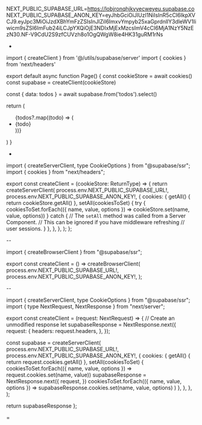 

NEXT_PUBLIC_SUPABASE_URL=https://lobjronqhjkvyecweyeu.supabase.co
NEXT_PUBLIC_SUPABASE_ANON_KEY=eyJhbGciOiJIUzI1NiIsInR5cCI6IkpXVCJ9.eyJpc3MiOiJzdXBhYmFzZSIsInJlZiI6ImxvYmpyb25xaGprdnllY3dleWV1Iiwicm9sZSI6ImFub24iLCJpYXQiOjE3NDIxMjExMzcsImV4cCI6MjA1NzY5NzEzN30.NF-V9CdU2S9zfCUVzh8o1OgQWgW8ie4HK31guRM1rNs
            

-


import { createClient } from '@/utils/supabase/server'
import { cookies } from 'next/headers'

export default async function Page() {
  const cookieStore = await cookies()
  const supabase = createClient(cookieStore)

  const { data: todos } = await supabase.from('todos').select()

  return (
    <ul>
      {todos?.map((todo) => (
        <li>{todo}</li>
      ))}
    </ul>
  )
}



-


import { createServerClient, type CookieOptions } from "@supabase/ssr";
import { cookies } from "next/headers";

export const createClient = (cookieStore: ReturnType<typeof cookies>) => {
  return createServerClient(
    process.env.NEXT_PUBLIC_SUPABASE_URL!,
    process.env.NEXT_PUBLIC_SUPABASE_ANON_KEY!,
    {
      cookies: {
        getAll() {
          return cookieStore.getAll()
        },
        setAll(cookiesToSet) {
          try {
            cookiesToSet.forEach(({ name, value, options }) => cookieStore.set(name, value, options))
          } catch {
            // The `setAll` method was called from a Server Component.
            // This can be ignored if you have middleware refreshing
            // user sessions.
          }
        },
      },
    },
  );
};


--


import { createBrowserClient } from "@supabase/ssr";

export const createClient = () =>
  createBrowserClient(
    process.env.NEXT_PUBLIC_SUPABASE_URL!,
    process.env.NEXT_PUBLIC_SUPABASE_ANON_KEY!,
  );


--


import { createServerClient, type CookieOptions } from "@supabase/ssr";
import { type NextRequest, NextResponse } from "next/server";

export const createClient = (request: NextRequest) => {
  // Create an unmodified response
  let supabaseResponse = NextResponse.next({
    request: {
      headers: request.headers,
    },
  });

  const supabase = createServerClient(
    process.env.NEXT_PUBLIC_SUPABASE_URL!,
    process.env.NEXT_PUBLIC_SUPABASE_ANON_KEY!,
    {
      cookies: {
        getAll() {
          return request.cookies.getAll()
        },
        setAll(cookiesToSet) {
          cookiesToSet.forEach(({ name, value, options }) => request.cookies.set(name, value))
          supabaseResponse = NextResponse.next({
            request,
          })
          cookiesToSet.forEach(({ name, value, options }) =>
            supabaseResponse.cookies.set(name, value, options)
          )
        },
      },
    },
  );

  return supabaseResponse
};



=
